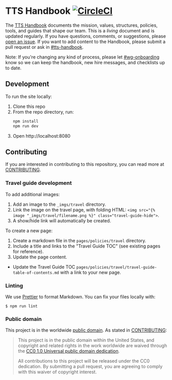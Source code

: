 # TTS Handbook [![CircleCI](https://circleci.com/gh/18F/handbook.svg?style=svg)](https://circleci.com/gh/18F/handbook)

The [TTS Handbook](https://handbook.tts.gsa.gov) documents the mission, values,
structures, policies, tools, and guides that shape our team. This is a _living_
document and is updated regularly. If you have questions, comments, or
suggestions, please [open an issue](https://github.com/18F/handbook/issues). If
you want to add content to the Handbook, please submit a pull request or ask in
[#tts-handbook](https://gsa-tts.slack.com/messages/tts-handbook).

Note: If you're changing any kind of process, please let
[#wg-onboarding](https://gsa-tts.slack.com/messages/wg-onboarding) know so we
can keep the handbook, new hire messages, and checklists up to date.

## Development

To run the site locally:

1. Clone this repo
2. From the repo directory, run:
   ```sh
   npm install
   npm run dev
   ```
3. Open http://localhost:8080

## Contributing

If you are interested in contributing to this repository, you can read more at
[CONTRIBUTING](CONTRIBUTING.md).

### Travel guide development

To add additional images:

1. Add an image to the `_imgs/travel` directory.
2. Link the image on the travel page, with folding HTML:
   `<img src="{% image "_imgs/travel/filename.png %}" class="travel-guide-hide">`.
3. A show/hide link will automatically be created.

To create a new page:

1. Create a markdown file in the `pages/policies/travel` directory.
1. Include a title and links to the "Travel Guide TOC" (see existing pages for
   reference).
1. Update the page content.

- Update the Travel Guide TOC
  `pages/policies/travel/travel-guide-table-of-contents.md` with a link to your
  new page.

### Linting

We use [Prettier](https://prettier.io/) to format Markdown. You can fix your
files locally with:

    $ npm run lint

### Public domain

This project is in the worldwide [public domain](LICENSE.md). As stated in
[CONTRIBUTING](https://handbook.tts.gsa.gov/contributing/):

> This project is in the public domain within the United States, and copyright
> and related rights in the work worldwide are waived through the
> [CC0 1.0 Universal public domain dedication](https://creativecommons.org/publicdomain/zero/1.0/).
>
> All contributions to this project will be released under the CC0 dedication.
> By submitting a pull request, you are agreeing to comply with this waiver of
> copyright interest.
